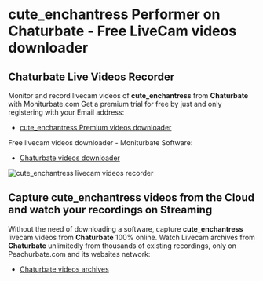# cute_enchantress Performer on Chaturbate - Free LiveCam videos downloader

## Chaturbate Live Videos Recorder

Monitor and record livecam videos of **cute_enchantress** from **Chaturbate** with Moniturbate.com
Get a premium trial for free by just and only registering with your Email address:
* [cute_enchantress Premium videos downloader](https://moniturbate.com/request-demo-licence-key.html)

Free livecam videos downloader - Moniturbate Software:
* [Chaturbate videos downloader](https://moniturbate.com/moniturbate-download-software.html)

![cute_enchantress livecam videos recorder](https://peachurnet.com/templates/moniturbate-software.png)


## Capture cute_enchantress videos from the Cloud and watch your recordings on Streaming

Without the need of downloading a software, capture **cute_enchantress** livecam videos from **Chaturbate** 100% online.
Watch Livecam archives from **Chaturbate** unlimitedly from thousands of existing recordings, only on Peachurbate.com and its websites network:
* [Chaturbate videos archives](https://peachurnet.com/)